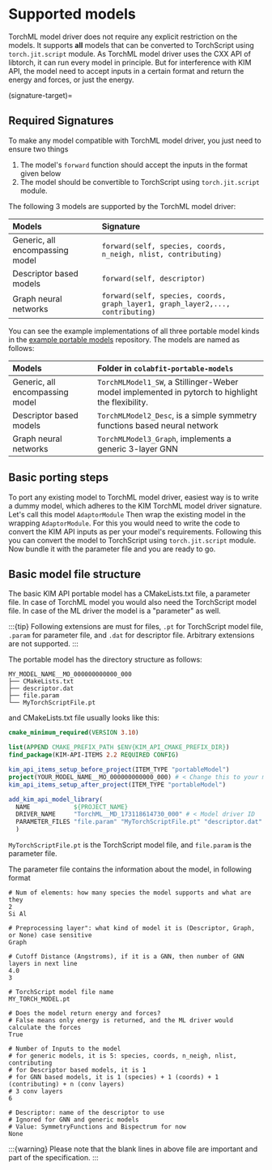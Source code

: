 # Supported models

TorchML model driver does not require any explicit restriction on the models.
It supports **all** models that can be converted to TorchScript using `torch.jit.script` module.
As TorchML model driver uses the CXX API of libtorch, it can run every model in principle.
But for interference with KIM API, the model need to accept inputs in a certain format and
return the energy and forces, or just the energy.

(signature-target)=

## Required Signatures

To make any model compatible with TorchML model driver, you just need to ensure two things

1. The model's `forward` function should accept the inputs in the format given below
2. The model should be convertible to TorchScript using `torch.jit.script` module.

The following 3 models are supported by the TorchML model driver:

| Models                          | Signature                                                                      |
| :------------------------------ | :----------------------------------------------------------------------------- |
| Generic, all encompassing model | `forward(self, species, coords, n_neigh, nlist, contributing)`                 |
| Descriptor based models         | `forward(self, descriptor)`                                                    |
| Graph neural networks           | `forward(self, species, coords, graph_layer1, graph_layer2,..., contributing)` |

You can see the example implementations of all three portable model kinds in
the [example portable models](https://github.com/ipcamit/colabfit-portable-models) repository.
The models are named as follows:

| Models                          | Folder in `colabfit-portable-models`                                                              |
| :------------------------------ | :------------------------------------------------------------------------------------------------ |
| Generic, all encompassing model | `TorchMLModel1_SW`, a Stillinger-Weber model implemented in pytorch to highlight the flexibility. |
| Descriptor based models         | `TorchMLModel2_Desc`, is a simple symmetry functions based neural network                         |
| Graph neural networks           | `TorchMLModel3_Graph`, implements a generic 3-layer GNN                                           |

## Basic porting steps

To port any existing model to TorchML model driver, easiest way is to write a dummy model,
which adheres to the KIM TorchML model driver signature. Let's call this model `AdaptorModule`
Then wrap the existing model in the wrapping `AdaptorModule`. For this you would need to write
the code to convert the KIM API inputs as per your model's requirements. Following this
you can convert the model to TorchScript using `torch.jit.script` module. Now bundle it
with the parameter file and you are ready to go.

## Basic model file structure

The basic KIM API portable model has a CMakeLists.txt file, a parameter file. In case
of TorchML model you would also need the TorchScript model file. In case of the ML driver
the model is a "parameter" as well.

:::{tip}
Following extensions are must for files, `.pt` for TorchScript model file, `.param` for parameter file, and `.dat` for descriptor file.
Arbitrary extensions are not supported.
:::

The portable model has the directory structure as follows:

```shell
MY_MODEL_NAME__MO_000000000000_000
├── CMakeLists.txt
├── descriptor.dat
├── file.param
└── MyTorchScriptFile.pt
```

and CMakeLists.txt file usually looks like this:

```cmake
cmake_minimum_required(VERSION 3.10)

list(APPEND CMAKE_PREFIX_PATH $ENV{KIM_API_CMAKE_PREFIX_DIR})
find_package(KIM-API-ITEMS 2.2 REQUIRED CONFIG)

kim_api_items_setup_before_project(ITEM_TYPE "portableModel")
project(YOUR_MODEL_NAME__MO_000000000000_000) # < Change this to your model name
kim_api_items_setup_after_project(ITEM_TYPE "portableModel")

add_kim_api_model_library(
  NAME            ${PROJECT_NAME}
  DRIVER_NAME     "TorchML__MD_173118614730_000" # < Model driver ID
  PARAMETER_FILES "file.param" "MyTorchScriptFile.pt" "descriptor.dat" # < Add the model files here
  )
```

`MyTorchScriptFile.pt` is the TorchScript model file, and `file.param` is the parameter file.

The parameter file contains the information about the model, in following format

```
# Num of elements: how many species the model supports and what are they
2
Si Al

# Preprocessing layer": what kind of model it is (Descriptor, Graph, or None) case sensitive
Graph

# Cutoff Distance (Angstroms), if it is a GNN, then number of GNN layers in next line
4.0
3

# TorchScript model file name
MY_TORCH_MODEL.pt

# Does the model return energy and forces?
# False means only energy is returned, and the ML driver would calculate the forces
True

# Number of Inputs to the model
# for generic models, it is 5: species, coords, n_neigh, nlist, contributing
# for Descriptor based models, it is 1
# for GNN based models, it is 1 (species) + 1 (coords) + 1 (contributing) + n (conv layers)
# 3 conv layers
6

# Descriptor: name of the descriptor to use
# Ignored for GNN and generic models
# Value: SymmetryFunctions and Bispectrum for now
None
```

:::{warning}
Please note that the blank lines in above file are important and part of the specification.
:::
